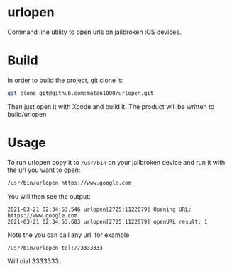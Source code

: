 # urlopen

Command line utility to open urls on jailbroken iOS devices.

# Build

In order to build the project, git clone it:

```sh
git clone git@github.com:matan1008/urlopen.git
```

Then just open it with Xcode and build it.
The product will be written to build/urlopen

# Usage

To run urlopen copy it to `/usr/bin` on your jailbroken device and run it with the url you want to open:

```sh
/usr/bin/urlopen https://www.google.com
```

You will then see the output:
```
2021-03-21 02:34:53.546 urlopen[2725:1122079] Opening URL: https://www.google.com
2021-03-21 02:34:53.603 urlopen[2725:1122079] openURL result: 1
```

Note the you can call any url, for example
```sh
/usr/bin/urlopen tel://3333333
```

Will dial 3333333.
